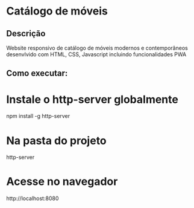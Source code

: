# Catálogo de móveis
## Descrição
  Website responsivo de catálogo de móveis modernos e contemporâneos desenvlvido com HTML, CSS, Javascript incluindo funcionalidades PWA

## Como executar:
  # Instale o http-server globalmente
npm install -g http-server

# Na pasta do projeto
http-server

# Acesse no navegador
http://localhost:8080
